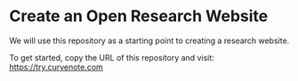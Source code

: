 # Create an Open Research Website

We will use this repository as a starting point to creating a research website.

To get started, copy the URL of this repository and visit:
https://try.curvenote.com
